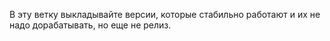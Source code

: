 В эту ветку выкладывайте версии, которые стабильно работают и их не надо дорабатывать, но еще не релиз.